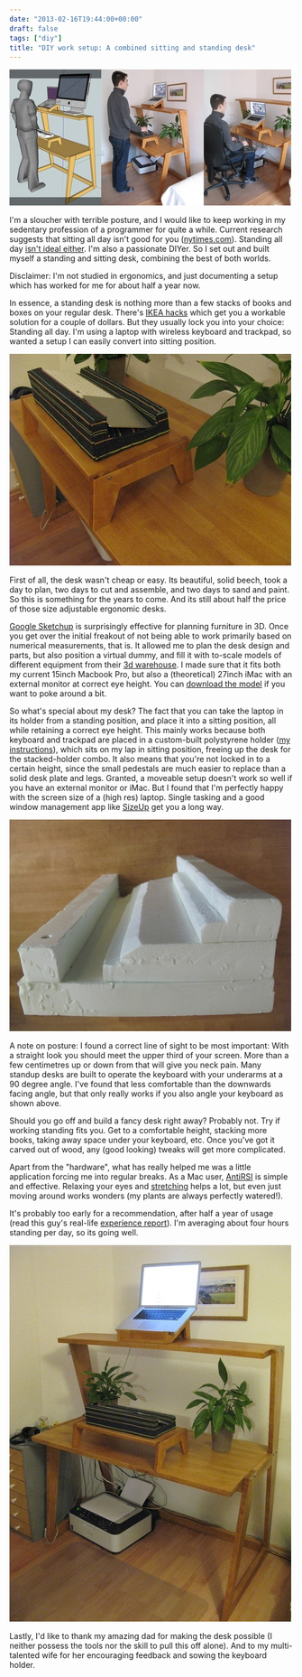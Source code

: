 ```yaml
---
date: "2013-02-16T19:44:00+00:00"
draft: false
tags: ["diy"]
title: "DIY work setup: A combined sitting and standing desk"
---
```

![](/images/2013-02-16-diy-work-setup-a-combined-sitting-and-standing-desk/31dbe0df451d2006fdccaffc4949cc020970f718b1da707e75e4fd775a3dec94.jpg)

I'm a sloucher with terrible posture, and I would like to keep working in my sedentary profession of a programmer for quite a while. Current research suggests that sitting all day isn't good for you ([nytimes.com](http://www.nytimes.com/2012/12/02/business/stand-up-desks-gaining-favor-in-the-workplace.html)). Standing all day [isn't ideal either](http://lifehacker.com/5840754/forget-the-standing-desk-you-just-need-to-move-regularly). I'm also a passionate DIYer. So I set out and  built myself a standing and sitting desk, combining the best of both worlds. 

Disclaimer: I'm not studied in ergonomics, and just documenting a setup which has worked for me for about half a year now. 

In essence, a standing desk is nothing more than a few stacks of books and boxes on your regular desk. There's [IKEA hacks](http://iamnotaprogrammer.com/Ikea-Standing-desk-for-22-dollars.html) which get you a workable solution for a couple of dollars. But they usually lock you into your choice: Standing all day. I'm using a laptop with wireless keyboard and trackpad, so wanted a setup I can easily convert into sitting position.

![](/images/2013-02-16-diy-work-setup-a-combined-sitting-and-standing-desk/6f4e321c71866f123ae324cfa69f583e2771e7ab71e5b6a0b5fb27ca84ba91f3.jpg)

First of all, the desk wasn't cheap or easy. Its beautiful, solid beech, took a day to plan, two days to cut and assemble, and two days to sand and paint. So this is something for the years to come. And its still about half the price of those size adjustable ergonomic desks.

[Google Sketchup](http://sketchup.google.com/) is surprisingly effective for planning furniture in 3D. Once you get over the initial freakout of not being able to work primarily based on numerical measurements, that is. It allowed me to plan the desk design and parts, but also position a virtual dummy, and fill it with to-scale models of different equipment from their [3d warehouse](http://sketchup.google.com/3dwarehouse/). I made sure that it fits both my current 15inch Macbook Pro, but also a (theoretical) 27inch iMac with an external monitor at correct eye height. You can [download the model](http://sketchup.google.com/3dwarehouse/details?mid=3e7a6c3a4a07b22ef3f9c79ff53c9cf9) if you want to poke around a bit.

So what's special about my desk? The fact that you can take the laptop in its holder from a standing position, and place it into a sitting position, all while retaining a correct eye height. This mainly works because both keyboard and trackpad are placed in a custom-built polystyrene holder ([my instructions](http://www.instructables.com/id/Ergonomic-Polystyrene-Keyboard-and-Trackpad-Holder/)), which sits on my lap in sitting position, freeing up the desk for the stacked-holder combo. It also means that you're not locked in to a certain height, since the small pedestals are much easier to replace than a solid desk plate and legs. Granted, a moveable setup doesn't work so well if you have an external monitor or iMac. But I found that I'm perfectly happy with the screen size of a (high res) laptop. Single tasking and a good window management app like [SizeUp](http://www.irradiatedsoftware.com/sizeup/) get you a long way.

![](/images/2013-02-16-diy-work-setup-a-combined-sitting-and-standing-desk/b6022f82d00bdfc8751ade9059cba0c674223d3ea9b636ecb22626a26ed14366.jpg)

A note on posture: I found a correct line of sight to be most important: With a straight look you should meet the upper third of your screen. More than a few centimetres up or down from that will give you neck pain. Many standup desks are built to operate the keyboard with your underarms at a 90 degree angle. I've found that less comfortable than the downwards facing angle, but that only really works if you also angle your keyboard as shown above.

Should you go off and build a fancy desk right away? Probably not. Try if working standing fits you. Get to a comfortable height, stacking more books, taking away space under your keyboard, etc. Once you've got it carved out of wood, any (good looking) tweaks will get more complicated.

Apart from the "hardware", what has really helped me was a little application forcing me into regular breaks. As a Mac user, [AntiRSI](http://tech.inhelsinki.nl/antirsi/) is simple and effective. Relaxing your eyes and [stretching](http://ergonomics.about.com/od/treatmentprevention/ss/essentstretches.htm) helps a lot, but even just moving around works wonders (my plants are always perfectly watered!).

It's probably too early for a recommendation, after half a year of usage (read this guy's real-life [experience report](http://lostechies.com/jimmybogard/2012/11/20/ikea-stand-up-desk-two-months-later/)). I'm averaging about four hours standing per day, so its going well.

![](/images/2013-02-16-diy-work-setup-a-combined-sitting-and-standing-desk/4ac1fa480ff33ba07f1bf41a7ee8343691010736779cda4f0e401bb4a000fc34.jpg)

Lastly, I'd like to thank my amazing dad for making the desk possible (I neither possess the tools nor the skill to pull this off alone). And to my multi-talented wife for her encouraging feedback and sowing the keyboard holder.